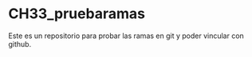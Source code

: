 # CH33_pruebaramas
Este es un repositorio para probar las ramas en git y poder vincular con github.
